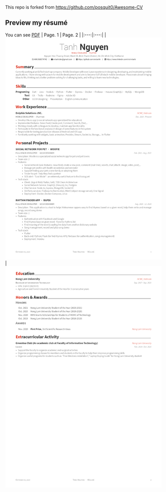 This repo is forked from https://github.com/posquit0/Awesome-CV

## Preview my résumé

You can see [PDF](https://raw.githubusercontent.com/nvtanhh/TanhNguyen-resume/master/assets/Flutter_TanhNguyen_Resume.pdf)
| Page. 1 | Page. 2 |
|:---:|:---:|
| ![Résumé](https://raw.githubusercontent.com/nvtanhh/TanhNguyen-resume/master/assets/resume-1.jpg) | ![Résumé](https://raw.githubusercontent.com/nvtanhh/TanhNguyen-resume/master/assets/resume-2.jpg)
